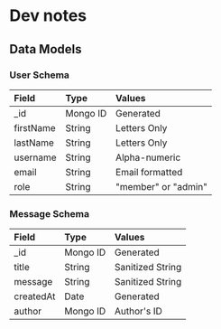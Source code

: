 # Dev notes

## Data Models

### User Schema

| Field     | Type     | Values              |
| :-------- | :------- | :------------------ |
| \_id      | Mongo ID | Generated           |
| firstName | String   | Letters Only        |
| lastName  | String   | Letters Only        |
| username  | String   | Alpha-numeric       |
| email     | String   | Email formatted     |
| role      | String   | "member" or "admin" |

### Message Schema

| Field     | Type     | Values           |
| :-------- | :------- | :--------------- |
| \_id      | Mongo ID | Generated        |
| title     | String   | Sanitized String |
| message   | String   | Sanitized String |
| createdAt | Date     | Generated        |
| author    | Mongo ID | Author's ID      |
